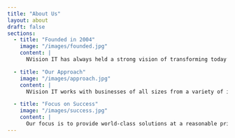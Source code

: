```yaml
---
title: "About Us"
layout: about
draft: false
sections:
  - title: "Founded in 2004"
    image: "/images/founded.jpg"
    content: |
      NVision IT has always held a strong vision of transforming today’s business system challenges into tomorrow’s successes. Organizations today must develop innovative strategies and implement new technologies to stay ahead of today’s ever-changing best practices. Our blending of digital strategies and business processes have ensured a long-lasting solution for our customers.

  - title: "Our Approach"
    image: "/images/approach.jpg"
    content: |
      NVision IT works with businesses of all sizes from a variety of industries to implement the latest technologies and business practices that best suit the strategic goals of our clients. We build high-performing teams from our teams of highly trained consultants to ensure the best solution based on a client’s project needs.

  - title: "Focus on Success"
    image: "/images/success.jpg"
    content: |
      Our focus is to provide world-class solutions at a reasonable price. By defining the project budget upfront, we deliver the product within the predefined resource constraints. The lower cost of deployment and rapid implementation enables our clients to see their ideas come to life transparently, with no hidden add-ons or fees. Success is achieved due to our team’s exceptional experience and the trust our clients have in us.
---
```

